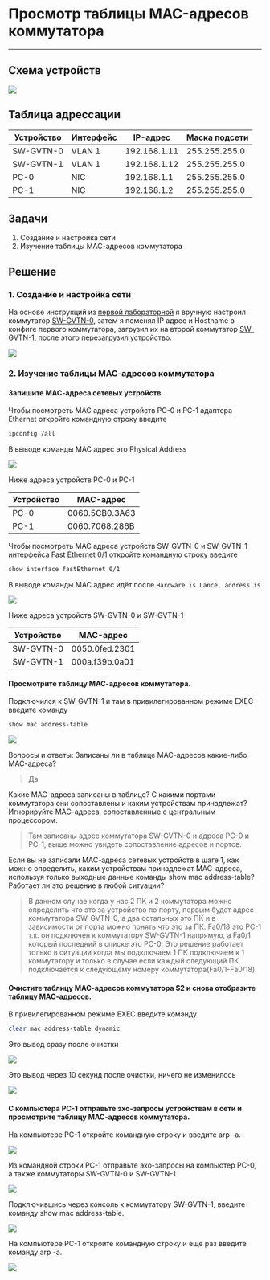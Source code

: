 # Просмотр таблицы MAC-адресов коммутатора

---
## Схема устройств
![](./device-scheme.png)

## Таблица адрессации
| Устройство | Интерфейс | IP-адрес     | Маска подсети |
| ---------- | --------- | ------------ | ------------- |
| SW-GVTN-0  | VLAN 1    | 192.168.1.11 | 255.255.255.0 |
| SW-GVTN-1  | VLAN 1    | 192.168.1.12 | 255.255.255.0 |
| PC-0       | NIC       | 192.168.1.1  | 255.255.255.0 |
| PC-1       | NIC       | 192.168.1.2  | 255.255.255.0 |

## Задачи
1. Создание и настройка сети
2. Изучение таблицы МАС-адресов коммутатора

## Решение

### 1. Создание и настройка сети

На основе инструкций из [первой лабораторной](../basic-switch-configuration/README.md) я вручную настроил коммутатор [SW-GVTN-0](SW-GVTN-0_running-config.txt), затем я поменял IP адрес и Hostname в конфиге первого коммутатора, загрузил их на второй коммутатор [SW-GVTN-1](SW-GVTN-1_running-config.txt), после этого перезагрузил устройство.

![](./img.png)

### 2. Изучение таблицы МАС-адресов коммутатора

#### Запишите МАС-адреса сетевых устройств.

Чтобы посмотреть MAC адреса устройств PC-0 и PC-1 адаптера Ethernet откройте командную строку  введите 

```bash
ipconfig /all
```
В выводе команды MAC адрес это Physical Address

![](./ipconfig.png)

Ниже адреса устройств PC-0 и PC-1

| Устройство | MAC-адрес       |
|------------|-----------------|
| PC-0       | 0060.5CB0.3A63  |
| PC-1       | 0060.7068.286B  |

Чтобы посмотреть MAC адреса устройств SW-GVTN-0 и SW-GVTN-1 интерфейса Fast Ethernet 0/1 откройте командную строку  введите 

```bash
show interface fastEthernet 0/1
```
В выводе команды MAC адрес идёт после `Hardware is Lance, address is`

![](./showinterface.png)


Ниже адреса устройств SW-GVTN-0 и SW-GVTN-1


| Устройство | MAC-адрес       |
|------------|-----------------|
| SW-GVTN-0  | 0050.0fed.2301  |
| SW-GVTN-1  | 000a.f39b.0a01  |


#### Просмотрите таблицу МАС-адресов коммутатора.

Подключился к SW-GVTN-1 и там в привилегированном режиме EXEC введите команду
```bash
show mac address-table 
```

![](./mac-table.png)

Вопросы и ответы:
Записаны ли в таблице МАС-адресов какие-либо МАС-адреса?
>Да

Какие МАС-адреса записаны в таблице? С какими портами коммутатора они сопоставлены и каким устройствам принадлежат? Игнорируйте МАС-адреса, сопоставленные с центральным процессором.
>Там записаны адрес коммутатора SW-GVTN-0 и адреса PC-0 и PC-1, выше можно увидеть сопоставление адресов и портов.

Если вы не записали МАС-адреса сетевых устройств в шаге 1, как можно определить, каким устройствам принадлежат МАС-адреса, используя только выходные данные команды show mac address-table? Работает ли это решение в любой ситуации?
>В данном случае когда у нас 2 ПК и 2 коммутатора можно определить что это за устройство по порту, первым будет адрес коммутатора SW-GVTN-0, а два остальных это ПК и в зависимости от порта можно понять что это за ПК. Fa0/18 это PC-1 т.к. он подключен к коммутатору SW-GVTN-1 напрямую, а Fa0/1 который последний в списке это PC-0.
Это решение работает только в ситуации когда мы подключаем 1 ПК подключаем к 1 коммутатору и только в случае если каждый следующий ПК подключается к следующему номеру коммутатора(Fa0/1-Fa0/18).

#### Очистите таблицу МАС-адресов коммутатора S2 и снова отобразите таблицу МАС-адресов.
В привилегированном режиме EXEC введите команду 
```bash
clear mac address-table dynamic
```

Это вывод сразу после очистки

![](./clear-mac.png)

Это вывод через 10 секунд после очистки, ничего не изменилось

![](./after10sec.png)


#### С компьютера PC-1 отправьте эхо-запросы устройствам в сети и просмотрите таблицу МАС-адресов коммутатора.

На компьютере PC-1 откройте командную строку и введите arp -a.

![](./arpa.png)

Из командной строки PC-1 отправьте эхо-запросы на компьютер PC-0, а также коммутаторы SW-GVTN-0 и SW-GVTN-1.

![](./ping.png)

Подключившись через консоль к коммутатору SW-GVTN-1, введите команду show mac address-table.

![](./mac-after-ping.png)

На компьютере PC-1 откройте командную строку и еще раз введите команду arp -a.

![](./arp-after-ping.png)